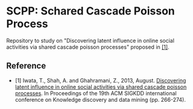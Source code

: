 # SCPP: Schared Cascade Poisson Process

Repository to study on "Discovering latent influence in online social activities via shared cascade poisson processes" proposed in [[1]](www.kecl.ntt.co.jp/as/members/iwata/kdd2013.pdf).


## Reference
- [1] Iwata, T., Shah, A. and Ghahramani, Z., 2013, August. [Discovering latent influence in online social activities via shared cascade poisson processes](www.kecl.ntt.co.jp/as/members/iwata/kdd2013.pdf). In Proceedings of the 19th ACM SIGKDD international conference on Knowledge discovery and data mining (pp. 266-274).